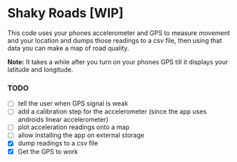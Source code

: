 # Shaky Roads [WIP]

This code uses your phones accelerometer and GPS to measure movement and your location
and dumps those readings to a csv file, then using that data you can make a map of road quality.

**Note:** It takes a while after you turn on your phones GPS till it displays your latitude and longitude.

### TODO

- [ ] tell the user when GPS signal is weak
- [ ] add a calibration step for the accelerometer (since the app uses androids linear accelerometer)
- [ ] plot acceleration readings onto a map
- [ ] allow installing the app on external storage
- [x] dump readings to a csv file
- [x] Get the GPS to work